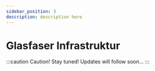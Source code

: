 ```yaml
---
sidebar_position: 3
description: description here
---
```


# Glasfaser Infrastruktur

:::caution Caution!
Stay tuned! Updates will follow soon...
:::
